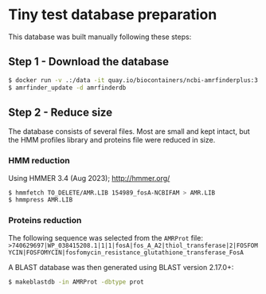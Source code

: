 # Tiny test database preparation

This database was built manually following these steps:

## Step 1 - Download the database
```bash
$ docker run -v .:/data -it quay.io/biocontainers/ncbi-amrfinderplus:3.12.8--h283d18e_0 bash
$ amrfinder_update -d amrfinderdb
```

## Step 2 - Reduce size
The database consists of several files. Most are small and kept intact, but the HMM profiles library and proteins file were reduced in size.

### HMM reduction
Using HMMER 3.4 (Aug 2023); http://hmmer.org/
```bash
$ hmmfetch TO_DELETE/AMR.LIB 154989_fosA-NCBIFAM > AMR.LIB
$ hmmpress AMR.LIB
```

### Proteins reduction
The following sequence was selected from the `AMRProt` file:
`>740629697|WP_038415208.1|1|1|fosA|fos_A_A2|thiol_transferase|2|FOSFOMYCIN|FOSFOMYCIN|fosfomycin_resistance_glutathione_transferase_FosA`

A BLAST database was then generated using BLAST version 2.17.0+:
```bash
$ makeblastdb -in AMRProt -dbtype prot
```